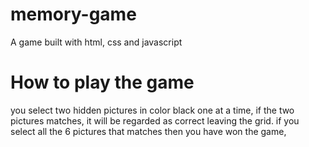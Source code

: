 # memory-game
A game built with html, css and javascript

# How to play the game

you select two hidden pictures in color black one at a time, if the two pictures matches, it will be regarded as correct leaving the grid. if you select all the 6 pictures that matches then you have won the game,
